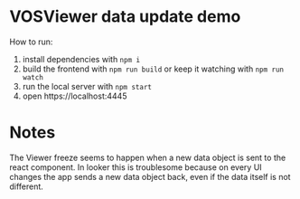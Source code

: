 # VOSViewer data update demo

How to run:

1. install dependencies with `npm i`
2. build the frontend with `npm run build` or keep it watching with `npm run watch`
3. run the local server with `npm start`
4. open https://localhost:4445

# Notes

The Viewer freeze seems to happen when a new data object is sent to the react component. In looker this is troublesome because on every UI changes the app sends a new data object back, even if the data itself is not different.
